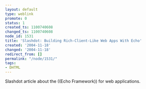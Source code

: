 ```yaml
---
layout: default
type: weblink
promote: 0
status: 1
created_ts: 1100740608
changed_ts: 1100740608
node_id: 1531
title: 'Slashdot: Building Rich-Client-Like Web Apps With Echo'
created: '2004-11-18'
changed: '2004-11-18'
redirect_from: []
permalink: "/node/1531/"
tags:
- DHTML
---
```

Slashdot article about the ((Echo Framework)) for web applications.
